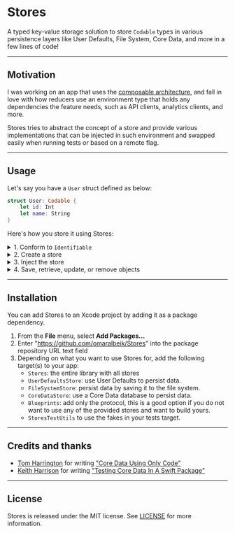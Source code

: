 # Stores

A typed key-value storage solution to store `Codable` types in various persistence layers like User Defaults, File System, Core Data, and more in a few lines of code!

---

## Motivation

I was working on an app that uses the [composable architecture](https://github.com/pointfreeco/swift-composable-architecture), and fall in love with how reducers use an environment type that holds any dependencies the feature needs, such as API clients, analytics clients, and more.

Stores tries to abstract the concept of a store and provide various implementations that can be injected in such environment and swapped easily when running tests or based on a remote flag.

---

## Usage

Let's say you have a `User` struct defined as below:

```swift
struct User: Codable {
    let id: Int
    let name: String
}
```

Here's how you store it using Stores:

<details>
<summary>1. Conform to <code>Identifiable</code></summary>

This is required to make the store associate an object with its id.

```swift
extension User: Identifiable {}
```

The property `id` can be on any `Hashable` type. [Read more](https://developer.apple.com/documentation/swift/identifiable).

</details>

<details>
<summary>2. Create a store</summary>

Stores comes pre-equipped with the following stores:

<ul>

<li>
<details>
<summary>UserDefaults</summary>

```swift
// Store for multiple objects
let store = MultiUserDefaultsStore<User>(identifier: "users")

// Store for a single object
let store = SingleUserDefaultsStore<User>(identifier: "users")
```
</details>
</li>

<li>
<details>
<summary>FileSystem</summary>

```swift
// Store for multiple objects
let store = MultiFileSystemStore<User>(identifier: "users")

// Store for a single object
let store = SingleFileSystemStore<User>(identifier: "users")
```
</details>
</li>

<li>
<details>
<summary>CoreData</summary>

```swift
// Store for multiple objects
let store = MultiCoreDataStore<User>(identifier: "users")

// Store for a single object
let store = SingleCoreDataStore<User>(identifier: "users")
```
</details>
</li>

<li>
<details>
<summary>Fakes (for testing)</summary>

```swift
// Store for multiple objects
let store = MultiObjectStoreFake<User>()

// Store for a single object
let store = SingleObjectStoreFake<User>()
```
</details>
</li>

</ul>

You can create a custom store by implementing the protocols in [`Blueprints`](https://github.com/omaralbeik/Stores/tree/main/Sources/Blueprints)

<ul>
<li>
<details>
<summary>Realm</summary>

```swift
// Store for multiple objects
final class MultiRealmStore<Object: Codable & Identifiable>: MultiObjectStore {
    // ...
}

// Store for a single object
final class SingleRealmStore<Object: Codable & Identifiable>: SingleObjectStore {
    // ...
}
```
</details>
</li>

<li>
<details>
<summary>SQLite</summary>

```swift
// Store for multiple objects
final class MultiSQLiteStore<Object: Codable & Identifiable>: MultiObjectStore {
    // ...
}

// Store for a single object
final class SingleSQLiteStore<Object: Codable & Identifiable>: SingleObjectStore {
    // ...
}
```
</details>
</li>

</ul>
</details>


<details>
<summary>3. Inject the store</summary>

Assuming we have a view model that uses a store to fetch data:

```swift
struct UsersViewModel {
    let store: AnyMultiObjectStore<User>
}
```

Inject the appropriate store implementation:

```swift
let coreDataStore = MultiCoreDataStore<User>(databaseName: "users")
let prodViewModel = UsersViewModel(store: coreDataStore.eraseToAnyStore())
```

or:

```swift
let fakeStore = MultiObjectStoreFake<User>()
let testViewModel = UsersViewModel(store: fakeStore.eraseToAnyStore())
```

</details>

<details>
<summary>4. Save, retrieve, update, or remove objects</summary>

```swift
let john = User(id: 1, name: "John Appleseed")

// Save an object to a store
try store.save(john)

// Save an array of objects to a store
try store.save([jane, steve, jessica])

// Get an object from store
let user = store.object(withId: 1)

// Get an array of object in store
let users = store.objects(withIds: [1, 2, 3])

// Get an array of all objects in store
let allUsers = store.allObjects()

// Check if store has an object
print(store.containsObject(withId: 10)) // false

// Remove an object from a store
try store.remove(withId: 1)

// Remove multiple objects from a store
try store.remove(withIds: [1, 2, 3])

// Remove all objects in a store
try store.removeAll()
```

</details>

---

## Installation

You can add Stores to an Xcode project by adding it as a package dependency.

1. From the **File** menu, select **Add Packages...**
2. Enter "https://github.com/omaralbeik/Stores" into the package repository URL text field
3. Depending on what you want to use Stores for, add the following target(s) to your app:
    - `Stores`: the entire library with all stores
    - `UserDefaultsStore`: use User Defaults to persist data.
    - `FileSystemStore`: persist data by saving it to the file system.
    - `CoreDataStore`: use a Core Data database to persist data.
    - `Blueprints`: add only the protocol, this is a good option if you do not want to use any of the provided stores and want to build yours.
    - `StoresTestUtils` to use the fakes in your tests target.

---

## Credits and thanks

- [Tom Harrington]() for writing ["Core Data Using Only Code"](https://www.atomicbird.com/blog/core-data-code-only/)
- [Keith Harrison](https://twitter.com/kharrison) for writing ["Testing Core Data In A Swift Package"](https://useyourloaf.com/blog/testing-core-data-in-a-swift-package/)
---

## License

Stores is released under the MIT license. See [LICENSE](https://github.com/omaralbeik/Stores/blob/main/LICENSE) for more information.
